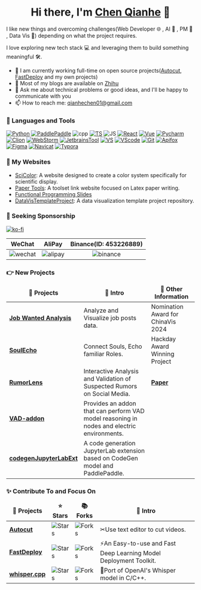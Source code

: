 <!-- ### Hi there 👋 -->

<div align="center">
   <h1>Hi there, I'm <a href="https://github.com/chenqianhe">Chen Qianhe</a> 👋 </h1>
</div>

I like new things and overcoming challenges(Web Developer 🌐 , AI 🤖 , PM 📄 , Data Vis 🎨) depending on what the project requires. 

I love exploring new tech stack 💻 and leveraging them to build something meaningful 🛠️.

<!-- **chenqianhe/chenqianhe** is a ✨ _special_ ✨ repository because its `README.md` (this file) appears on your GitHub profile.

Here are some ideas to get you started: -->

- 🔭 I am currently working full-time on open source projects([Autocut](https://github.com/mli/autocut), [FastDeploy](https://github.com/PaddlePaddle/FastDeploy) and my own projects)
- 📔 Most of my blogs are available on [Zhihu](https://www.zhihu.com/people/chen-qian-he-52/columns)
- 💬 Ask me about technical problems or good ideas, and I'll be happy to communicate with you
- 📫 How to reach me: qianhechen01@gmail.com
<!-- - 😄 Pronouns: ... -->
<!-- - ⚡ Fun fact: ... -->
<!-- - 🌱 I’m currently learning ... -->
<!-- - 👯 I’m looking to collaborate on ... -->
<!-- - 🤔 I’m looking for help with ... -->

### 🔨 Languages and Tools

<p>
<a href="https://www.python.org/" target="_blank"> <img src="https://img.shields.io/badge/-Python-224969?style=flat-square" alt="Python" /></a>
<a href="https://www.paddlepaddle.org.cn/" target="_blank"> <img src="https://img.shields.io/badge/-PaddlePaddle-1527c2?style=flat-square" alt="PaddlePaddle" /></a>
<img src="https://img.shields.io/badge/-C%2B%2B-6093c8?style=flat-square" alt="cpp" />
<a href="https://www.typescriptlang.org/" target="_blank"> <img src="https://img.shields.io/badge/-TypeScript-294e80?style=flat-square" alt="TS" /></a>
<img src="https://img.shields.io/badge/-JavaScript-efc900?style=flat-square" alt="JS" />
<a href="https://reactjs.org/" target="_blank"> <img src="https://img.shields.io/badge/-React-61dafb?style=flat-square" alt="React" /></a>
<a href="https://vuejs.org/" target="_blank"> <img src="https://img.shields.io/badge/-Vue-41b883?style=flat-square" alt="Vue" /></a>
<!-- <br/> -->
<a href="https://www.jetbrains.com/pycharm/" target="_blank"> <img src="https://img.shields.io/badge/-Pycharm-0ca7da?style=flat-square" alt="Pycharm" /></a>
<a href="https://www.jetbrains.com/clion/" target="_blank"> <img src="https://img.shields.io/badge/-Clion-23cfa3?style=flat-square" alt="Clion" /></a>
<a href="https://www.jetbrains.com/webstorm/" target="_blank"> <img src="https://img.shields.io/badge/-WebStorm-0adce2?style=flat-square" alt="WebStorm" /></a>
<a href="https://www.jetbrains.com/" target="_blank"> <img src="https://img.shields.io/badge/-JetbrainsTool-eb5656?style=flat-square" alt="JetbrainsTool" /></a>
<a href="https://www.visualstudio.com/" target="_blank"> <img src="https://img.shields.io/badge/-Visual Studio-cc96f9?style=flat-square" alt="VS" /></a>
<a href="https://code.visualstudio.com/" target="_blank"> <img src="https://img.shields.io/badge/-Visual Studio Code-23aaf2?style=flat-square" alt="VScode" /></a>
<!-- <br/> -->
<a href="https://git-scm.com/" target="_blank"> <img src="https://img.shields.io/badge/-Git-f74e27?style=flat-square" alt="Git" /></a>
<a href="https://www.apifox.cn/" target="_blank"> <img src="https://img.shields.io/badge/-Apifox-ff3a7b?style=flat-square" alt="Apifox" /></a>
<a href="https://www.figma.com/" target="_blank"> <img src="https://img.shields.io/badge/-Figma-0acf83?style=flat-square" alt="Figma" /></a>
<a href="https://www.navicat.com/" target="_blank"> <img src="https://img.shields.io/badge/-Navicat-f3d96d?style=flat-square" alt="Navicat" /></a>
<a href="https://typora.io/" target="_blank"> <img src="https://img.shields.io/badge/-Typora-000000?style=flat-square" alt="Typora" /></a>
<!-- <br/> -->
</p>

### 🔔 My Websites

- [SciColor](https://scicolor.datavizu.app): A website designed to create a color system specifically for scientific display.
- [Paper Tools](https://papertools.intrailblaze.com): A toolset link website focused on Latex paper writing.
- [Functional Programming Slides](https://fp-slides.intrailblaze.com)
- [DataVisTemplateProject](https://github.com/DataVizU/DataVisTemplateProject): A data visualization template project repository.

<!-- <div align="center"> -->
<!--    <h2>🔎 Github Status</h1> -->
<!--  -->
<!--    <img src="./metrics.classic.svg" />  -->
<!-- </div> -->

### 🫶 Seeking Sponsorship

[![ko-fi](https://ko-fi.com/img/githubbutton_sm.svg)](https://ko-fi.com/C0C4NN9RQ)

|WeChat|AliPay|Binance(ID: 453226889)|
|:---:|:---:|:---:|
|![wechat](https://github.com/chenqianhe/chenqianhe/assets/54462604/a998ff76-12c8-4e89-a9da-6606e6fa56bd)|![alipay](https://github.com/chenqianhe/chenqianhe/assets/54462604/7eaff989-5cd5-4fd2-bf6d-8d5888a7be6a)|![binance](https://github.com/chenqianhe/chenqianhe/assets/54462604/bad55651-e899-4715-8a51-a486a045b831)|

### 👉 New Projects

<table>
  <thead align="center">
    <tr border: none;>
      <td><b>🎁 Projects</b></td>
      <td><b>📣 Intro</b></td>
      <td><b>🔖 Other Information</b></td>
    </tr>
  </thead>
  <tbody>
     <tr>
       <td><a href="https://github.com/DataVizU/JobWantedAnalysis-ChinaVis2024"><b>Job Wanted Analysis</b></td>
       <td>Analyze and Visualize job posts data.</td>
       <td>Nomination Award for ChinaVis 2024</td>
    </tr>
    <tr>
       <td><a href="https://github.com/chenqianhe/SoulEcho"><b>SoulEcho</b></td>
       <td>Connect Souls, Echo familiar Roles.</td>
       <td>Hackday Award Winning Project</td>
    </tr>
    <tr>
      <td><a href="https://github.com/DataVizU/RumorLens"><b>RumorLens</b></a></td>
      <td>Interactive Analysis and Validation of Suspected Rumors on Social Media.</td>
      <td><a href="https://dl.acm.org/doi/10.1145/3491101.3519712"><b>Paper</b></a></td>
    </tr>
    <tr>
      <td><a href="https://github.com/chenqianhe/VAD-addon"><b>VAD-addon</b></a></td>
      <td>Provides an addon that can perform VAD model reasoning in nodes and electric environments.</td>
      <td></td>
    </tr>
    <tr>
      <td><a href="https://github.com/chenqianhe/codegenJupyterLabExt"><b>codegenJupyterLabExt</b></a></td>
      <td>A code generation JupyterLab extension based on CodeGen model and PaddlePaddle.</td>
      <td></td>
    </tr>
  </tbody>
</table>


### ✨ Contribute To and Focus On

<table>
  <thead align="center">
    <tr border: none;>
      <td><b>🎁 Projects</b></td>
      <td><b>⭐ Stars</b></td>
      <td><b>📚 Forks</b></td>
      <td><b>📣 Intro</b></td>
    </tr>
  </thead>
  <tbody>
    <tr>
      <td><a href="https://github.com/mli/autocut"><b>Autocut</b></a></td>
      <td><img alt="Stars" src="https://img.shields.io/github/stars/mli/autocut?style=flat-square&labelColor=343b41"/></td>
      <td><img alt="Forks" src="https://img.shields.io/github/forks/mli/autocut?style=flat-square&labelColor=343b41"/></td>
      <td>✂Use text editor to cut videos.</td>
    </tr>
    <tr>
      <td><a href="https://github.com/PaddlePaddle/FastDeploy"><b>FastDeploy</b></a></td>
      <td><img alt="Stars" src="https://img.shields.io/github/stars/PaddlePaddle/FastDeploy?style=flat-square&labelColor=343b41"/></td>
      <td><img alt="Forks" src="https://img.shields.io/github/forks/PaddlePaddle/FastDeploy?style=flat-square&labelColor=343b41"/></td>
      <td>⚡️An Easy-to-use and Fast Deep Learning Model Deployment Toolkit.</td>
    </tr>
    <tr>
      <td><a href="https://github.com/ggerganov/whisper.cpp"><b>whisper.cpp</b></a></td>
      <td><img alt="Stars" src="https://img.shields.io/github/stars/ggerganov/whisper.cpp?style=flat-square&labelColor=343b41"/></td>
      <td><img alt="Forks" src="https://img.shields.io/github/forks/ggerganov/whisper.cpp?style=flat-square&labelColor=343b41"/></td>
      <td>🏅Port of OpenAI's Whisper model in C/C++.</td>
    </tr>
  </tbody>
</table>
